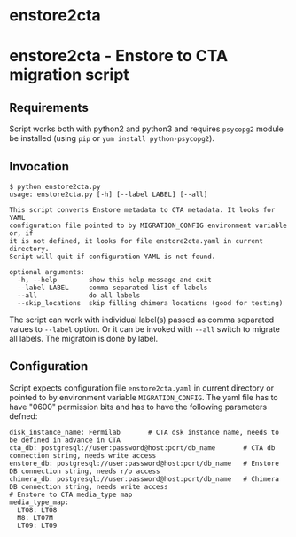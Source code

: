 # enstore2cta

enstore2cta - Enstore to CTA migration script
=============================================

Requirements
------------

Script works both with python2 and python3 and requires `psycopg2` module be installed (using `pip` or `yum install python-psycopg2`).


Invocation
----------

```
$ python enstore2cta.py
usage: enstore2cta.py [-h] [--label LABEL] [--all]

This script converts Enstore metadata to CTA metadata. It looks for YAML
configuration file pointed to by MIGRATION_CONFIG environment variable or, if
it is not defined, it looks for file enstore2cta.yaml in current directory.
Script will quit if configuration YAML is not found.

optional arguments:
  -h, --help        show this help message and exit
  --label LABEL     comma separated list of labels
  --all             do all labels
  --skip_locations  skip filling chimera locations (good for testing)
```

The script can work with individual label(s) passed as comma separated values to `--label` option. Or it can be invoked
with `--all` switch to migrate all labels. The migratoin is done by label.

Configuration
--------------

Script expects configuration file `enstore2cta.yaml` in current directory or pointed to by environment variable `MIGRATION_CONFIG`. The yaml file has to have "0600" permission bits and has to have the following parameters defned:

```
disk_instance_name: Fermilab       # CTA dsk instance name, needs to be defined in advance in CTA
cta_db: postgresql://user:password@host:port/db_name       # CTA db connection string, needs write access
enstore_db: postgresql://user:password@host:port/db_name   # Enstore DB connection string, needs r/o access
chimera_db: postgresql://user:password@host:port/db_name   # Chimera DB connection string, needs write access
# Enstore to CTA media_type map
media_type_map:
  LTO8: LTO8
  M8: LTO7M
  LTO9: LTO9

```
